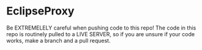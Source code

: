 # EclipseProxy

Be EXTREMELELY careful when pushing code to this repo! The code in this repo is routinely pulled to a LIVE SERVER, so if you are unsure if your code works, make a branch and a pull request.
